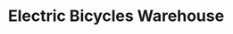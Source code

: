---
title: "Electric Bicycles Warehouse"
url: /markham/electric-bicycles-warehouse/
shop: bicycle
---